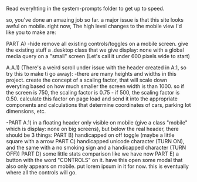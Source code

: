 Read everyhting in the system-prompts folder to get up to speed.

so, you've done an amazing job so far. a major issue is that this site looks awful on mobile. right now, The high level changes to the mobile view I'd like you to make are:

PART A) -hide remove all existing controls/toggles on a mobile screen. give the existing stuff a .desktop class that we give display: none with a global media query on a "small" screen (Let's call it under 600 pixels wide to start)

A.A.1) (There's a weird scroll under issue with the header created in A.1, so try this to make ti go away):
  -there are many heights and widths in this project. create the concept of a scaling factor, that will scale down everyting based on how much smaller the screen width is than 1000. so if the screen is 750, the scaling factor is 0.75 - if 500, the scaling factor is 0.50. calculate this factor on page load and send it into the appropriate components and calculations that determine coordinates of cars, parking lot dimensions, etc.

-PART A.1) in a floating header only visible on mobile (give a class "mobile" which is display: none on big screens), but below the real header, there should be 3 things:
    PART B) handicapped on off toggle (maybe a little square with a arrow PART C) handicapped unicode character (TURN ON), and the same with a no smoking sign and a handicapped character (TURN OFF))
    PART D) some little stats comparison like we have now
    PART E) a button with the word "CONTROLS" on it. have this open some modal that also only appears on mobile. put lorem ipsum in it for now. this is eventually where all the controls will go.